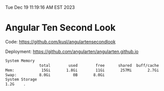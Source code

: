 Tue Dec 19 11:19:16 AM EST 2023

# Angular Ten Second Look

Code: https://github.com/kusl/angulartensecondlook

Deployment: https://github.com/angularten/angularten.github.io

```bash
System Memory
               total        used        free      shared  buff/cache   available
Mem:            15Gi       1.8Gi        11Gi       257Mi       2.7Gi        13Gi
Swap:          8.0Gi          0B       8.0Gi
System Storage
1.2G	.
